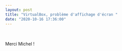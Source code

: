 ```yaml
---
layout: post
title: "VirtualBox, problème d'affichage d'écran "
date: "2020-10-16 17:36:00"
---
```

<script src="https://pastebin.com/embed_js/A0nwry9F"></script> <br/><br/> Merci Michel !
